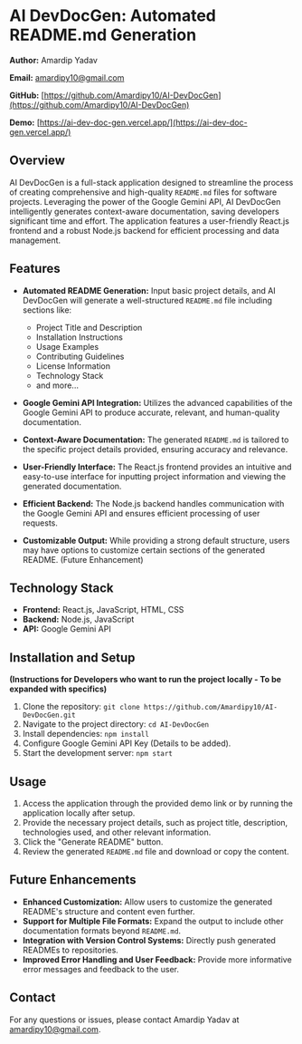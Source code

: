 # AI DevDocGen: Automated README.md Generation

**Author:** Amardip Yadav

**Email:** amardipy10@gmail.com

**GitHub:** [https://github.com/Amardipy10/AI-DevDocGen](https://github.com/Amardipy10/AI-DevDocGen)

**Demo:** [https://ai-dev-doc-gen.vercel.app/](https://ai-dev-doc-gen.vercel.app/)


## Overview

AI DevDocGen is a full-stack application designed to streamline the process of creating comprehensive and high-quality `README.md` files for software projects.  Leveraging the power of the Google Gemini API, AI DevDocGen intelligently generates context-aware documentation, saving developers significant time and effort.  The application features a user-friendly React.js frontend and a robust Node.js backend for efficient processing and data management.


## Features

* **Automated README Generation:**  Input basic project details, and AI DevDocGen will generate a well-structured `README.md` file including sections like:
    * Project Title and Description
    * Installation Instructions
    * Usage Examples
    * Contributing Guidelines
    * License Information
    * Technology Stack
    * and more...

* **Google Gemini API Integration:**  Utilizes the advanced capabilities of the Google Gemini API to produce accurate, relevant, and human-quality documentation.

* **Context-Aware Documentation:** The generated `README.md` is tailored to the specific project details provided, ensuring accuracy and relevance.

* **User-Friendly Interface:** The React.js frontend provides an intuitive and easy-to-use interface for inputting project information and viewing the generated documentation.

* **Efficient Backend:** The Node.js backend handles communication with the Google Gemini API and ensures efficient processing of user requests.

* **Customizable Output:** While providing a strong default structure, users may have options to customize certain sections of the generated README. (Future Enhancement)


## Technology Stack

* **Frontend:** React.js, JavaScript, HTML, CSS
* **Backend:** Node.js, JavaScript
* **API:** Google Gemini API


## Installation and Setup

**(Instructions for Developers who want to run the project locally -  To be expanded with specifics)**

1. Clone the repository: `git clone https://github.com/Amardipy10/AI-DevDocGen.git`
2. Navigate to the project directory: `cd AI-DevDocGen`
3. Install dependencies: `npm install`
4. Configure Google Gemini API Key (Details to be added).
5. Start the development server: `npm start`


## Usage

1. Access the application through the provided demo link or by running the application locally after setup.
2. Provide the necessary project details, such as project title, description, technologies used, and other relevant information.
3. Click the "Generate README" button.
4. Review the generated `README.md` file and download or copy the content.


## Future Enhancements

* **Enhanced Customization:**  Allow users to customize the generated README's structure and content even further.
* **Support for Multiple File Formats:** Expand the output to include other documentation formats beyond `README.md`.
* **Integration with Version Control Systems:** Directly push generated READMEs to repositories.
* **Improved Error Handling and User Feedback:** Provide more informative error messages and feedback to the user.


## Contact

For any questions or issues, please contact Amardip Yadav at amardipy10@gmail.com.
